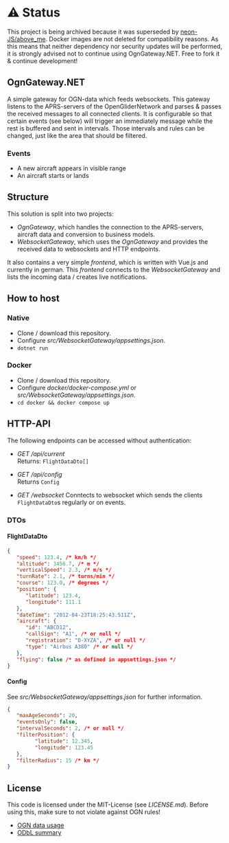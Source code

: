 # ⚠️ Status
This project is being archived because it was superseded by [neon-JS/above_me](https://github.com/neon-JS/above_me).
Docker images are not deleted for compatibility reasons. As this means that neither dependency nor security updates
will be performed, it is strongly advised not to continue using OgnGateway.NET. 
Free to fork it & continue development! 

## OgnGateway.NET

A simple gateway for OGN-data which feeds websockets.
This gateway listens to the APRS-servers of the OpenGliderNetwork and parses & passes the received messages to all
connected clients. It is configurable so that certain events (see below) will trigger an immediately message
while the rest is buffered and sent in intervals. Those intervals and rules can be changed, just like the area
that should be filtered.

### Events
- A new aircraft appears in visible range
- An aircraft starts or lands

## Structure
This solution is split into two projects:

- _OgnGateway_, which handles the connection to the APRS-servers, aircraft data and conversion to business models.
- _WebsocketGateway_, which uses the _OgnGateway_ and provides the received data to websockets and HTTP endpoints.

It also contains a very simple _frontend_, which is written with Vue.js and currently in german.
This _frontend_ connects to the _WebsocketGateway_ and lists the incoming data / creates live notifications.

## How to host

### Native
- Clone / download this repository.
- Configure _src/WebsocketGateway/appsettings.json_.
- `dotnet run`

### Docker
- Clone / download this repository.
- Configure _docker/docker-compose.yml_ or _src/WebsocketGateway/appsettings.json_.
- `cd docker && docker compose up`

## HTTP-API
The following endpoints can be accessed without authentication:

- _GET /api/current_  
Returns: `FlightDataDto[]`

- _GET /api/config_  
Returns `Config` 

- _GET /websocket_
Conntects to websocket which sends the clients `FlightDataDto`s regularly or on events. 

### DTOs
#### FlightDataDto
```json
{
   "speed": 123.4, /* km/h */
   "altitude": 3456.7, /* m */
   "verticalSpeed": 2.3, /* m/s */
   "turnRate": 2.1, /* turns/min */
   "course": 123.0, /* degrees */
   "position": {
      "latitude": 123.4,
      "longitude": 111.1
   },
   "dateTime": "2012-04-23T18:25:43.511Z",
   "aircraft": {
      "id": "ABCD12",
      "callSign": "A1", /* or null */
      "registration": "D-XYZA", /* or null */
      "type": "Airbus A380" /* or null */
   },
   "flying": false /* as defined in appsettings.json */
}
```

#### Config
See _src/WebsocketGateway/appsettings.json_ for further information.
```json
{
   "maxAgeSeconds": 20,
   "eventsOnly": false,
   "intervalSeconds": 2, /* or null */
   "filterPosition": {
         "latitude": 12.345,
         "longitude": 123.45
   },
   "filterRadius": 15 /* km */
}       
```

## License
This code is licensed under the MIT-License (see _LICENSE.md_).
Before using this, make sure to not violate against OGN rules!

- [OGN data usage](https://www.glidernet.org/ogn-data-usage/)
- [ODbL summary](https://opendatacommons.org/licenses/odbl/summary/)

